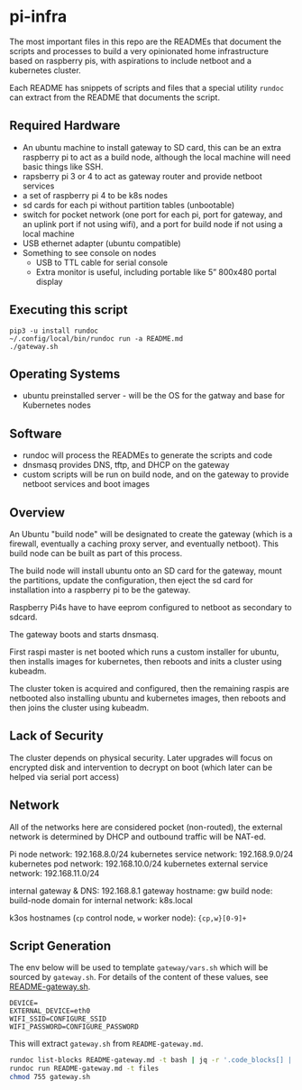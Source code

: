 # pi-infra

The most important files in this repo are the READMEs that document the scripts and processes to build a very opinionated home infrastructure based on raspberry pis, with aspirations to include netboot and a kubernetes cluster.

Each README has snippets of scripts and files that a special utility `rundoc` can extract from the README that documents the script.

## Required Hardware

- An ubuntu machine to install gateway to SD card, this can be an extra raspberry pi to act as a build node, although the local machine will need basic things like SSH.
- rapsberry pi 3 or 4 to act as gateway router and provide netboot services
- a set of raspberry pi 4 to be k8s nodes
- sd cards for each pi without partition tables (unbootable)
- switch for pocket network (one port for each pi, port for gateway, and an uplink port if not using wifi), and a port for build node if not using a local machine
- USB ethernet adapter (ubuntu compatible)
- Something to see console on nodes
  - USB to TTL cable for serial console
  - Extra monitor is useful, including portable like 5” 800x480 portal display

## Executing this script

```
pip3 -u install rundoc
~/.config/local/bin/rundoc run -a README.md
./gateway.sh
```

## Operating Systems

- ubuntu preinstalled server - will be the OS for the gatway and base for Kubernetes nodes

## Software

- rundoc will process the READMEs to generate the scripts and code
- dnsmasq provides DNS, tftp, and DHCP on the gateway
- custom scripts will be run on build node, and on the gateway to provide netboot services and boot images

## Overview

An Ubuntu "build node" will be designated to create the gateway (which is a firewall, eventually a caching proxy server, and eventually netboot).  This build node can be built as part of this process.

The build node will install ubuntu onto an SD card for the gateway, mount the partitions, update the configuration, then eject the sd card for installation into a raspberry pi to be the gateway.

Raspberry Pi4s have to have eeprom configured to netboot as secondary to sdcard.

The gateway boots and starts dnsmasq.

First raspi master is net booted which runs a custom installer for ubuntu, then installs images for kubernetes, then reboots and inits a cluster using kubeadm.

The cluster token is acquired and configured, then the remaining raspis are netbooted also installing ubuntu and kubernetes images, then reboots and then joins the cluster using kubeadm.

## Lack of Security

The cluster depends on physical security.  Later upgrades will focus on encrypted disk and intervention to decrypt on boot (which later can be helped via serial port access)

## Network

All of the networks here are considered pocket (non-routed), the external network is determined by DHCP and outbound traffic will be NAT-ed.

Pi node network: 192.168.8.0/24
kubernetes service network: 192.168.9.0/24
kubernetes pod network: 192.168.10.0/24
kubernetes external service network: 192.168.11.0/24

internal gateway & DNS: 192.168.8.1
gateway hostname: gw
build node: build-node
domain for internal network: k8s.local

k3os hostnames (`cp` control node, `w` worker node): `{cp,w}[0-9]+`

## Script Generation

The env below will be used to template `gateway/vars.sh` which will be sourced by `gateway.sh`.  For details of the content of these values, see [README-gateway.sh](gREADME-gateway.sh).

```env
DEVICE=
EXTERNAL_DEVICE=eth0
WIFI_SSID=CONFIGURE_SSID
WIFI_PASSWORD=CONFIGURE_PASSWORD
```

This will extract `gateway.sh` from `README-gateway.md`.

```bash
rundoc list-blocks README-gateway.md -t bash | jq -r '.code_blocks[] | .code' > gateway.sh
rundoc run README-gateway.md -t files
chmod 755 gateway.sh
```
